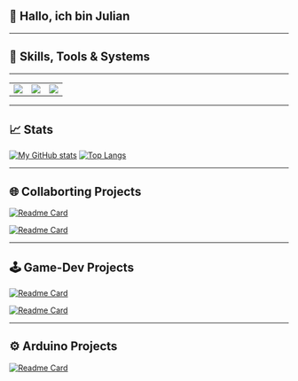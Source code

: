
## 👋 Hallo, ich bin Julian

---

## 🚀 Skills, Tools & Systems
---

<p align="center">
    <table>
        <tr>
            <td align="center">
                <img src="https://skillicons.dev/icons?i=c,cpp,cmake,css,html,rust,java,js,py,scala,latex&theme=dark&perline=4" />
            </td>
            <td align="center">
                <img src="https://skillicons.dev/icons?i=powershell,discord,github,gitlab,vscode,idea,pycharm,eclipse,anaconda,blender,godot,unity,visualstudio,stackoverflow&theme=dark&perline=4" />
            </td>
            <td align="center">
                <img src="https://skillicons.dev/icons?i=linux,debian,windows,arduino,raspberrypi&theme=dark&perline=4" />
            </td>
        </tr>
    </table>
</p>


---

## 📈 Stats

[![My GitHub stats](https://github-readme-stats.vercel.app/api?username=Julz124&count_private=true&show_icons=true&theme=midnight-purple)](https://github.com/Julz124/)
[![Top Langs](https://github-readme-stats.vercel.app/api/top-langs/?username=Julz124&theme=midnight-purple&layout=compact)](https://github.com/Julz124/)

---

## 🌐 Collaborting Projects

[![Readme Card](https://github-readme-stats.vercel.app/api/pin/?username=eFabi11&repo=Minesweeper-Web-Technologien)](https://github.com/eFabi11/Minesweeper-Web-Technologien)

[![Readme Card](https://github-readme-stats.vercel.app/api/pin/?username=jonaboecker&repo=ubiquitous-computing)](https://github.com/jonaboecker/ubiquitous-computing)

---

## 🕹️ Game-Dev Projects

[![Readme Card](https://github-readme-stats.vercel.app/api/pin/?username=Julz124&repo=GoDot_MarioClone)](https://github.com/Julz124/GoDot_MarioClone)

[![Readme Card](https://github-readme-stats.vercel.app/api/pin/?username=Julz124&repo=Unity_Tetris_Clone)](https://github.com/Julz124/Unity_Tetris_Clone)

---

## ⚙️ Arduino Projects

[![Readme Card](https://github-readme-stats.vercel.app/api/pin/?username=Julz124&repo=ArduinoProjects)](https://github.com/Julz124/ArduinoProjects)